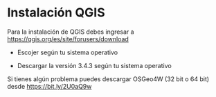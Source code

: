 # Instalación QGIS

Para la instalación de QGIS debes ingresar a https://qgis.org/es/site/forusers/download
 
 * Escojer según tu sistema operativo

 * Descargar la versión 3.4.3 según tu sistema operativo
 
 Si tienes algún problema puedes descargar OSGeo4W (32 bit o 64 bit) desde https://bit.ly/2U0aQ9w
